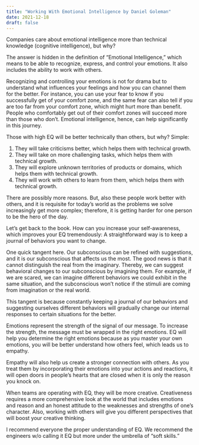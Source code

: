 ```yaml
---
title: "Working With Emotional Intelligence by Daniel Goleman"
date: 2021-12-18
draft: false
---
```


Companies care about emotional intelligence more than technical knowledge (cognitive intelligence), but why?

The answer is hidden in the definition of “Emotional Intelligence,” which means to be able to recognize, express, and control your emotions. It also includes the ability to work with others. 

Recognizing and controlling your emotions is not for drama but to understand what influences your feelings and how you can channel them for the better. For instance, you can use your fear to know if you successfully get of your comfort zone, and the same fear can also tell if you are too far from your comfort zone, which might hurt more than benefit. People who comfortably get out of their comfort zones will succeed more than those who don’t. Emotional intelligence, hence, can help significantly in this journey.

Those with high EQ will be better technically than others, but why? Simple:
1. They will take criticisms better, which helps them with technical growth.
2. They will take on more challenging tasks, which helps them with technical growth.
3. They will explore unknown territories of products or domains, which helps them with technical growth.
4. They will work with others to learn from them, which helps them with technical growth.

There are possibly more reasons. But, also these people work better with others, and it is requisite for today’s world as the problems we solve increasingly get more complex; therefore, it is getting harder for one person to be the hero of the day.

Let’s get back to the book. How can you increase your self-awareness, which improves your EQ tremendously: A straightforward way is to keep a journal of behaviors you want to change. 

One quick tangent here. Our subconscious can be refined with suggestions, and it is our subconscious that affects us the most. The good news is that it cannot distinguish the real from the imaginary. Thereby, we can suggest behavioral changes to our subconscious by imagining them. For example, if we are scared, we can imagine different behaviors we could exhibit in the same situation, and the subconscious won’t notice if the stimuli are coming from imagination or the real world.

This tangent is because constantly keeping a journal of our behaviors and suggesting ourselves different behaviors will gradually change our internal responses to certain situations for the better.

Emotions represent the strength of the signal of our message. To increase the strength, the message must be wrapped in the right emotions. EQ will help you determine the right emotions because as you master your own emotions, you will be better understand how others feel, which leads us to empathy. 

Empathy will also help us create a stronger connection with others. As you treat them by incorporating their emotions into your actions and reactions, it will open doors in people’s hearts that are closed when it is only the reason you knock on. 

When teams are operating with EQ, they will be more creative. Creativeness requires a more comprehensive look at the world that includes emotions and reason and an honest attitude to the weaknesses and strengths of one’s character. Also, working with others will give you different perspectives that will boost your creative thinking.

I recommend everyone the proper understanding of EQ. We recommend the engineers w/o calling it EQ but more under the umbrella of “soft skills.”